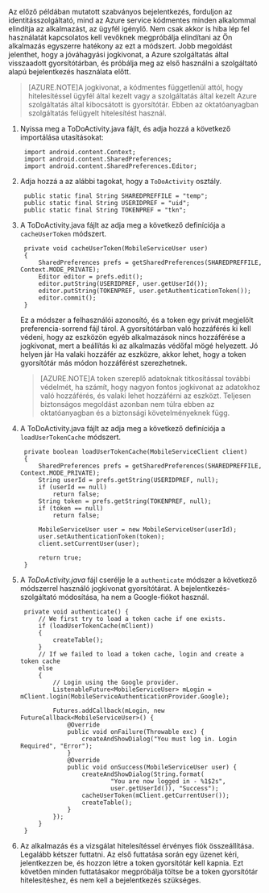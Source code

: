 
Az előző példában mutatott szabványos bejelentkezés, forduljon az identitásszolgáltató, mind az Azure service kódmentes minden alkalommal elindítja az alkalmazást, az ügyfél igénylő. Nem csak akkor is hiba lép fel használatát kapcsolatos kell vevőknek megpróbálja elindítani az Ön alkalmazás egyszerre hatékony az ezt a módszert. Jobb megoldást jelenthet, hogy a jóváhagyási jogkivonat, a Azure szolgáltatás által visszaadott gyorsítótárban, és próbálja meg az első használni a szolgáltató alapú bejelentkezés használata előtt. 

>[AZURE.NOTE]A jogkivonat, a kódmentes függetlenül attól, hogy hitelesítéssel ügyfél által kezelt vagy a szolgáltatás által kezelt Azure szolgáltatás által kibocsátott is gyorsítótár. Ebben az oktatóanyagban szolgáltatás felügyelt hitelesítést használ.


1. Nyissa meg a ToDoActivity.java fájlt, és adja hozzá a következő importálása utasításokat:

        import android.content.Context;
        import android.content.SharedPreferences;
        import android.content.SharedPreferences.Editor;

2. Adja hozzá a az alábbi tagokat, hogy a `ToDoActivity` osztály.

        public static final String SHAREDPREFFILE = "temp"; 
        public static final String USERIDPREF = "uid";  
        public static final String TOKENPREF = "tkn";   


3. A ToDoActivity.java fájlt az adja meg a következő definíciója a `cacheUserToken` módszert.
 
        private void cacheUserToken(MobileServiceUser user)
        {
            SharedPreferences prefs = getSharedPreferences(SHAREDPREFFILE, Context.MODE_PRIVATE);
            Editor editor = prefs.edit();
            editor.putString(USERIDPREF, user.getUserId());
            editor.putString(TOKENPREF, user.getAuthenticationToken());
            editor.commit();
        }   
  
    Ez a módszer a felhasználói azonosító, és a token egy privát megjelölt preferencia-sorrend fájl tárol. A gyorsítótárban való hozzáférés ki kell védeni, hogy az eszközön egyéb alkalmazások nincs hozzáférése a jogkivonat, mert a beállítás ki az alkalmazás védőfal mögé helyezett. Jó helyen jár Ha valaki hozzáfér az eszközre, akkor lehet, hogy a token gyorsítótár más módon hozzáférést szerezhetnek. 

    >[AZURE.NOTE]A token szereplő adatoknak titkosítással további védelmét, ha számít, hogy nagyon fontos jogkivonat az adatokhoz való hozzáférés, és valaki lehet hozzáférni az eszközt. Teljesen biztonságos megoldást azonban nem túlra ebben az oktatóanyagban és a biztonsági követelményeknek függ.


4. A ToDoActivity.java fájlt az adja meg a következő definíciója a `loadUserTokenCache` módszert.

        private boolean loadUserTokenCache(MobileServiceClient client)
        {
            SharedPreferences prefs = getSharedPreferences(SHAREDPREFFILE, Context.MODE_PRIVATE);
            String userId = prefs.getString(USERIDPREF, null); 
            if (userId == null)
                return false;
            String token = prefs.getString(TOKENPREF, null); 
            if (token == null)
                return false;
                
            MobileServiceUser user = new MobileServiceUser(userId);
            user.setAuthenticationToken(token);
            client.setCurrentUser(user);
                
            return true;
        }



5. A *ToDoActivity.java* fájl cserélje le a `authenticate` módszer a következő módszerrel használó jogkivonat gyorsítótárat. A bejelentkezés-szolgáltató módosítása, ha nem a Google-fiókot használ.

        private void authenticate() {
            // We first try to load a token cache if one exists.
            if (loadUserTokenCache(mClient))
            {
                createTable();
            }
            // If we failed to load a token cache, login and create a token cache
            else
            {
                // Login using the Google provider.    
                ListenableFuture<MobileServiceUser> mLogin = mClient.login(MobileServiceAuthenticationProvider.Google);
        
                Futures.addCallback(mLogin, new FutureCallback<MobileServiceUser>() {
                    @Override
                    public void onFailure(Throwable exc) {
                        createAndShowDialog("You must log in. Login Required", "Error");
                    }           
                    @Override
                    public void onSuccess(MobileServiceUser user) {
                        createAndShowDialog(String.format(
                                "You are now logged in - %1$2s",
                                user.getUserId()), "Success");
                        cacheUserToken(mClient.getCurrentUser());
                        createTable();  
                    }
                });
            }
        }

6. Az alkalmazás és a vizsgálat hitelesítéssel érvényes fiók összeállítása. Legalább kétszer futtatni. Az első futtatása során egy üzenet kéri, jelentkezzen be, és hozzon létre a token gyorsítótár kell kapnia. Ezt követően minden futtatásakor megpróbálja töltse be a token gyorsítótár hitelesítéshez, és nem kell a bejelentkezés szükséges.



